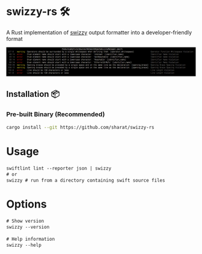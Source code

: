 # swizzy-rs 🛠️

A Rust implementation of [swizzy](https://github.com/sharat/swizzy) output formatter into a developer-friendly format

![Example Output](https://github.com/sharat/swizzy-rs/raw/main/output.png)

## Installation 📦

### Pre-built Binary (Recommended)
```bash
cargo install --git https://github.com/sharat/swizzy-rs
```

# Usage

```
swiftlint lint --reporter json | swizzy
# or
swizzy # run from a directory containing swift source files
```
# Options

```
# Show version
swizzy --version

# Help information
swizzy --help
```